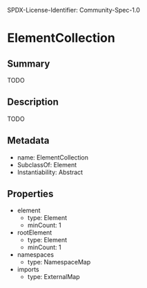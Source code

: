SPDX-License-Identifier: Community-Spec-1.0

# ElementCollection

## Summary

TODO

## Description

TODO

## Metadata

- name: ElementCollection
- SubclassOf: Element
- Instantiability: Abstract

## Properties

- element
  - type: Element
  - minCount: 1
- rootElement
  - type: Element
  - minCount: 1
- namespaces
  - type: NamespaceMap
- imports
  - type: ExternalMap

